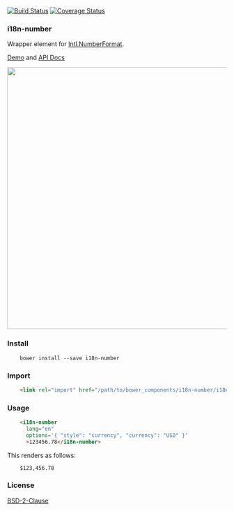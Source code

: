 [![Build Status](https://travis-ci.org/t2ym/i18n-number.svg?branch=master)](https://travis-ci.org/t2ym/i18n-number)
[![Coverage Status](https://coveralls.io/repos/github/t2ym/i18n-number/badge.svg?branch=master&build=26)](https://coveralls.io/github/t2ym/i18n-number?branch=master)

### i18n-number

Wrapper element for [Intl.NumberFormat](https://developer.mozilla.org/en-US/docs/Web/JavaScript/Reference/Global_Objects/NumberFormat).

[Demo](https://t2ym.github.io/i18n-number/components/i18n-number/demo) and [API Docs](https://t2ym.github.io/i18n-number/components/i18n-number/)

<img src="https://raw.githubusercontent.com/wiki/t2ym/i18n-number/i18n-number-demo.gif" width="600px">

### Install

```
    bower install --save i18n-number
```

### Import

```html
    <link rel="import" href="/path/to/bower_components/i18n-number/i18n-number.html">
```

### Usage

```html
    <i18n-number 
      lang="en"
      options='{ "style": "currency", "currency": "USD" }' 
      >123456.78</i18n-number>
```

This renders as follows:

```
    $123,456.78
```

### License

[BSD-2-Clause](https://github.com/t2ym/i18n-number/blob/master/LICENSE.md)
